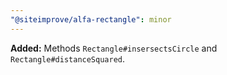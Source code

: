 ```yaml
---
"@siteimprove/alfa-rectangle": minor
---
```


**Added:** Methods `Rectangle#insersectsCircle` and `Rectangle#distanceSquared`.
